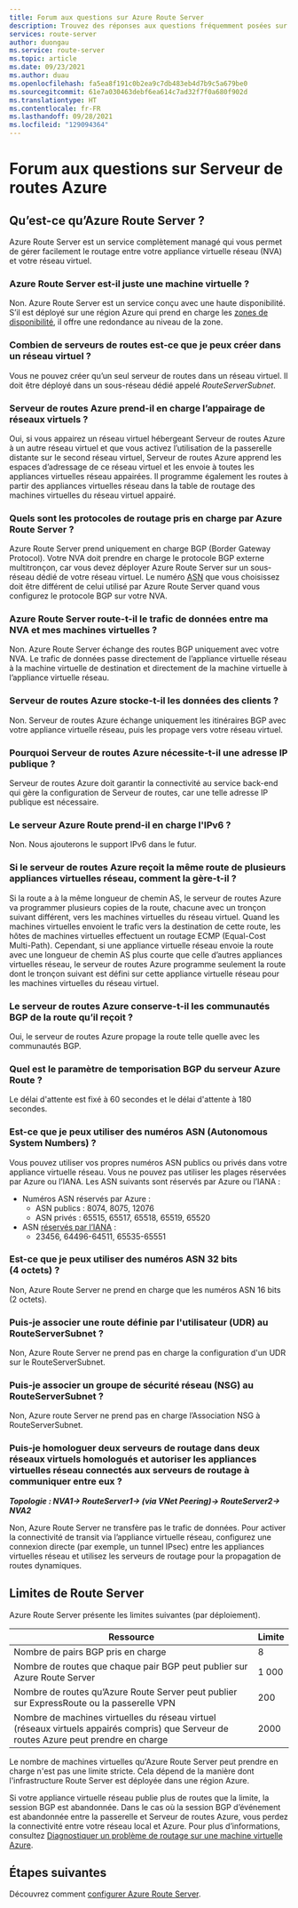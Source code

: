 ```yaml
---
title: Forum aux questions sur Azure Route Server
description: Trouvez des réponses aux questions fréquemment posées sur Azure Route Server.
services: route-server
author: duongau
ms.service: route-server
ms.topic: article
ms.date: 09/23/2021
ms.author: duau
ms.openlocfilehash: fa5ea8f191c0b2ea9c7db483eb4d7b9c5a679be0
ms.sourcegitcommit: 61e7a030463debf6ea614c7ad32f7f0a680f902d
ms.translationtype: HT
ms.contentlocale: fr-FR
ms.lasthandoff: 09/28/2021
ms.locfileid: "129094364"
---
```

# <a name="azure-route-server-faq"></a>Forum aux questions sur Serveur de routes Azure

## <a name="what-is-azure-route-server"></a>Qu’est-ce qu’Azure Route Server ?

Azure Route Server est un service complètement managé qui vous permet de gérer facilement le routage entre votre appliance virtuelle réseau (NVA) et votre réseau virtuel.

### <a name="is-azure-route-server-just-a-vm"></a>Azure Route Server est-il juste une machine virtuelle ?

Non. Azure Route Server est un service conçu avec une haute disponibilité. S’il est déployé sur une région Azure qui prend en charge les [zones de disponibilité](../availability-zones/az-overview.md), il offre une redondance au niveau de la zone.

### <a name="how-many-route-servers-can-i-create-in-a-virtual-network"></a>Combien de serveurs de routes est-ce que je peux créer dans un réseau virtuel ?

Vous ne pouvez créer qu’un seul serveur de routes dans un réseau virtuel. Il doit être déployé dans un sous-réseau dédié appelé *RouteServerSubnet*.

### <a name="does-azure-route-server-support-virtual-network-peering"></a>Serveur de routes Azure prend-il en charge l’appairage de réseaux virtuels ?

Oui, si vous appairez un réseau virtuel hébergeant Serveur de routes Azure à un autre réseau virtuel et que vous activez l’utilisation de la passerelle distante sur le second réseau virtuel, Serveur de routes Azure apprend les espaces d’adressage de ce réseau virtuel et les envoie à toutes les appliances virtuelles réseau appairées. Il programme également les routes à partir des appliances virtuelles réseau dans la table de routage des machines virtuelles du réseau virtuel appairé. 


### <a name="what-routing-protocols-does-azure-route-server-support"></a><a name = "protocol"></a>Quels sont les protocoles de routage pris en charge par Azure Route Server ?

Azure Route Server prend uniquement en charge BGP (Border Gateway Protocol). Votre NVA doit prendre en charge le protocole BGP externe multitronçon, car vous devez déployer Azure Route Server sur un sous-réseau dédié de votre réseau virtuel. Le numéro [ASN](https://en.wikipedia.org/wiki/Autonomous_system_(Internet)) que vous choisissez doit être différent de celui utilisé par Azure Route Server quand vous configurez le protocole BGP sur votre NVA.

### <a name="does-azure-route-server-route-data-traffic-between-my-nva-and-my-vms"></a>Azure Route Server route-t-il le trafic de données entre ma NVA et mes machines virtuelles ?

Non. Azure Route Server échange des routes BGP uniquement avec votre NVA. Le trafic de données passe directement de l’appliance virtuelle réseau à la machine virtuelle de destination et directement de la machine virtuelle à l’appliance virtuelle réseau.

### <a name="does-azure-route-server-store-customer-data"></a>Serveur de routes Azure stocke-t-il les données des clients ?
Non. Serveur de routes Azure échange uniquement les itinéraires BGP avec votre appliance virtuelle réseau, puis les propage vers votre réseau virtuel.

### <a name="why-does-azure-route-server-require-a-public-ip-address"></a>Pourquoi Serveur de routes Azure nécessite-t-il une adresse IP publique ?

Serveur de routes Azure doit garantir la connectivité au service back-end qui gère la configuration de Serveur de routes, car une telle adresse IP publique est nécessaire. 

### <a name="does-azure-route-server-support-ipv6"></a>Le serveur Azure Route prend-il en charge l'IPv6 ?

Non. Nous ajouterons le support IPv6 dans le futur. 

### <a name="if-azure-route-server-receives-the-same-route-from-more-than-one-nva-how-does-it-handle-them"></a>Si le serveur de routes Azure reçoit la même route de plusieurs appliances virtuelles réseau, comment la gère-t-il ?

Si la route a à la même longueur de chemin AS, le serveur de routes Azure va programmer plusieurs copies de la route, chacune avec un tronçon suivant différent, vers les machines virtuelles du réseau virtuel. Quand les machines virtuelles envoient le trafic vers la destination de cette route, les hôtes de machines virtuelles effectuent un routage ECMP (Equal-Cost Multi-Path). Cependant, si une appliance virtuelle réseau envoie la route avec une longueur de chemin AS plus courte que celle d’autres appliances virtuelles réseau, le serveur de routes Azure programme seulement la route dont le tronçon suivant est défini sur cette appliance virtuelle réseau pour les machines virtuelles du réseau virtuel.

### <a name="does-azure-route-server-preserve-the-bgp-communities-of-the-route-it-receives"></a>Le serveur de routes Azure conserve-t-il les communautés BGP de la route qu’il reçoit ?

Oui, le serveur de routes Azure propage la route telle quelle avec les communautés BGP.

### <a name="what-is-the-bgp-timer-setting-of-azure-route-server"></a>Quel est le paramètre de temporisation BGP du serveur Azure Route ?
Le délai d'attente est fixé à 60 secondes et le délai d'attente à 180 secondes.

### <a name="what-autonomous-system-numbers-asns-can-i-use"></a>Est-ce que je peux utiliser des numéros ASN (Autonomous System Numbers) ?

Vous pouvez utiliser vos propres numéros ASN publics ou privés dans votre appliance virtuelle réseau. Vous ne pouvez pas utiliser les plages réservées par Azure ou l’IANA.
Les ASN suivants sont réservés par Azure ou l’IANA :

* Numéros ASN réservés par Azure :
    * ASN publics : 8074, 8075, 12076
    * ASN privés : 65515, 65517, 65518, 65519, 65520
* ASN [réservés par l’IANA](http://www.iana.org/assignments/iana-as-numbers-special-registry/iana-as-numbers-special-registry.xhtml) :
    * 23456, 64496-64511, 65535-65551

### <a name="can-i-use-32-bit-4-byte-asns"></a>Est-ce que je peux utiliser des numéros ASN 32 bits (4 octets) ?

Non, Azure Route Server ne prend en charge que les numéros ASN 16 bits (2 octets).

### <a name="can-i-associate-a-user-defined-route-udr-to-the-routeserversubnet"></a>Puis-je associer une route définie par l'utilisateur (UDR) au RouteServerSubnet ?

Non, Azure Route Server ne prend pas en charge la configuration d'un UDR sur le RouteServerSubnet.

### <a name="can-i-associate-a-network-security-group-nsg-to-the-routeserversubnet"></a>Puis-je associer un groupe de sécurité réseau (NSG) au RouteServerSubnet ?

Non, Azure route Server ne prend pas en charge l’Association NSG à RouteServerSubnet.

### <a name="can-i-peer-two-route-servers-in-two-peered-virtual-networks-and-enable-the-nvas-connected-to-the-route-servers-to-talk-to-each-other"></a>Puis-je homologuer deux serveurs de routage dans deux réseaux virtuels homologués et autoriser les appliances virtuelles réseau connectés aux serveurs de routage à communiquer entre eux ? 

***Topologie : NVA1-> RouteServer1-> (via VNet Peering)-> RouteServer2-> NVA2***

Non, Azure Route Server ne transfère pas le trafic de données. Pour activer la connectivité de transit via l’appliance virtuelle réseau, configurez une connexion directe (par exemple, un tunnel IPsec) entre les appliances virtuelles réseau et utilisez les serveurs de routage pour la propagation de routes dynamiques. 

## <a name="route-server-limits"></a><a name = "limitations"></a>Limites de Route Server

Azure Route Server présente les limites suivantes (par déploiement).

| Ressource | Limite |
|----------|-------|
| Nombre de pairs BGP pris en charge | 8 |
| Nombre de routes que chaque pair BGP peut publier sur Azure Route Server | 1 000 |
| Nombre de routes qu’Azure Route Server peut publier sur ExpressRoute ou la passerelle VPN | 200 |
| Nombre de machines virtuelles du réseau virtuel (réseaux virtuels appairés compris) que Serveur de routes Azure peut prendre en charge | 2000 |

Le nombre de machines virtuelles qu'Azure Route Server peut prendre en charge n'est pas une limite stricte. Cela dépend de la manière dont l'infrastructure Route Server est déployée dans une région Azure.

Si votre appliance virtuelle réseau publie plus de routes que la limite, la session BGP est abandonnée. Dans le cas où la session BGP d’événement est abandonnée entre la passerelle et Serveur de routes Azure, vous perdez la connectivité entre votre réseau local et Azure. Pour plus d’informations, consultez [Diagnostiquer un problème de routage sur une machine virtuelle Azure](../virtual-network/diagnose-network-routing-problem.md).


## <a name="next-steps"></a>Étapes suivantes

Découvrez comment [configurer Azure Route Server](quickstart-configure-route-server-powershell.md).
